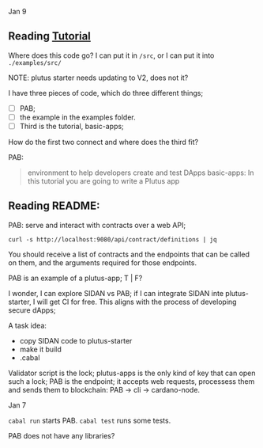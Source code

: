 Jan 9
## Reading [Tutorial](https://plutus-apps.readthedocs.io/en/latest/plutus/tutorials/basic-apps.html)
Where does this code go? 
I can put it in `/src`, or I can put it into `./examples/src/`

NOTE: plutus starter needs updating to V2, does not it? 

I have three pieces of code, which do three different things; 
-[ ] PAB;
-[ ] the example in the examples folder.
-[ ] Third is the tutorial, basic-apps;

How do the first two connect and where does the third fit?

PAB:
>environment to help developers create and test DApps
basic-apps:
>In this tutorial you are going to write a Plutus app

## Reading README:
PAB: serve and interact with contracts over a web API;

`curl -s http://localhost:9080/api/contract/definitions | jq`

You should receive a list of contracts and the endpoints that can be called on them, and the arguments required for those endpoints.

PAB is an example of a plutus-app; T | F?

I wonder, I can explore SIDAN vs PAB; if I can integrate SIDAN inte plutus-starter, I will get CI for free.
This aligns with the process of developing secure dApps;

A task idea:
- copy SIDAN code to plutus-starter
- make it build
- .cabal

Validator script is the lock; plutus-apps is the only kind of key that can open such a lock;
PAB is the endpoint; it accepts web requests, processess them and sends them to blockchain: PAB -> cli -> cardano-node.

Jan 7

`cabal run` starts PAB.
`cabal test` runs some tests. 

PAB does not have any libraries?

